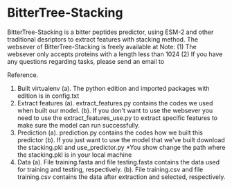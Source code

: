 # BitterTree-Stacking
BitterTree-Stacking is a bitter peptides predictor, using ESM-2 and other traditional desriptors to extract features with stacking method.
The websever of BitterTree-Stacking is freely available at 
Note:
(1) The websever only accepts proteins with a length less than 1024
(2) If you have any questions regarding tasks, please send an email to 

Reference.








1. Built virtualenv
   (a). The python edition and imported packages with edition is in config.txt
2. Extract features
   (a). extract_features.py contains the codes we used when built our model.
   (b). If you don't want to use the websever you need to use the extract_features_use.py to extract 
       specific features to make sure the model can run successfully.
3. Prediction
   (a). prediction.py contains the codes how we built this predictor
   (b). If you just want to use the model that we've built download the stacking.pkl and use_predictor.py
        *You show change the path where the stacking.pkl is in your local machine
4. Data
   (a). File training.fasta and file testing.fasta contains the data used for training and testing, 
       respectively.
   (b). File training.csv and file training.csv contains the data after extraction and selected, 
       respectively.
